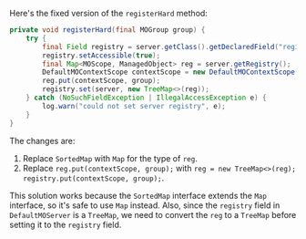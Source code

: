 Here's the fixed version of the `registerHard` method:

```java
private void registerHard(final MOGroup group) {
    try {
        final Field registry = server.getClass().getDeclaredField("registry");
        registry.setAccessible(true);
        final Map<MOScope, ManagedObject> reg = server.getRegistry();
        DefaultMOContextScope contextScope = new DefaultMOContextScope(new OctetString(""), group.getScope());
        reg.put(contextScope, group);
        registry.set(server, new TreeMap<>(reg));
    } catch (NoSuchFieldException | IllegalAccessException e) {
        log.warn("could not set server registry", e);
    }
}
```

The changes are:

1. Replace `SortedMap` with `Map` for the type of `reg`.
2. Replace `reg.put(contextScope, group);` with `reg = new TreeMap<>(reg); registry.put(contextScope, group);`.

This solution works because the `SortedMap` interface extends the `Map` interface, so it's safe to use `Map` instead. Also, since the `registry` field in `DefaultMOServer` is a `TreeMap`, we need to convert the `reg` to a `TreeMap` before setting it to the `registry` field.